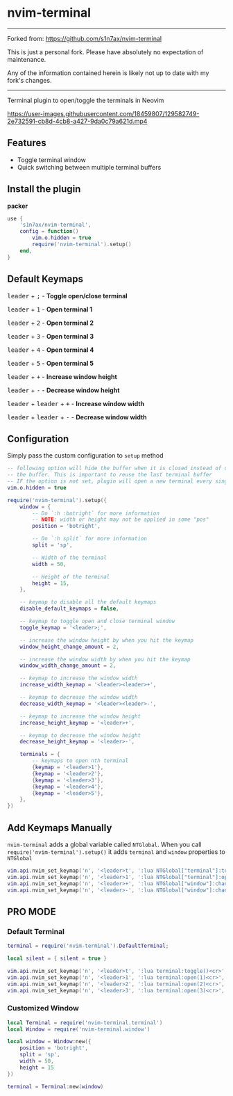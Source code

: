 # nvim-terminal

---

Forked from: https://github.com/s1n7ax/nvim-terminal

This is just a personal fork. Please have absolutely no expectation of maintenance.

Any of the information contained herein is likely not up to date with my fork's changes.

---

Terminal plugin to open/toggle the terminals in Neovim

https://user-images.githubusercontent.com/18459807/129582749-2e732591-cb8d-4cb8-a427-9da0c79a621d.mp4

## Features

- Toggle terminal window
- Quick switching between multiple terminal buffers

## Install the plugin

**packer**

```lua
use {
    's1n7ax/nvim-terminal',
    config = function()
        vim.o.hidden = true
        require('nvim-terminal').setup()
    end,
}
```

## Default Keymaps

<kbd>leader</kbd> + <kbd>;</kbd> - **Toggle open/close terminal**

<kbd>leader</kbd> + <kbd>1</kbd> - **Open terminal 1**

<kbd>leader</kbd> + <kbd>2</kbd> - **Open terminal 2**

<kbd>leader</kbd> + <kbd>3</kbd> - **Open terminal 3**

<kbd>leader</kbd> + <kbd>4</kbd> - **Open terminal 4**

<kbd>leader</kbd> + <kbd>5</kbd> - **Open terminal 5**

<kbd>leader</kbd> + <kbd>+</kbd> - **Increase window height**

<kbd>leader</kbd> + <kbd>-</kbd> - **Decrease window height**

<kbd>leader</kbd> + <kbd>leader</kbd> + <kbd>+</kbd> - **Increase window width**

<kbd>leader</kbd> + <kbd>leader</kbd> + <kbd>-</kbd> - **Decrease window width**

## Configuration

Simply pass the custom configuration to `setup` method

```lua
-- following option will hide the buffer when it is closed instead of deleting
-- the buffer. This is important to reuse the last terminal buffer
-- IF the option is not set, plugin will open a new terminal every single time
vim.o.hidden = true

require('nvim-terminal').setup({
    window = {
        -- Do `:h :botright` for more information
        -- NOTE: width or height may not be applied in some "pos"
        position = 'botright',

        -- Do `:h split` for more information
        split = 'sp',

        -- Width of the terminal
        width = 50,

        -- Height of the terminal
        height = 15,
    },

    -- keymap to disable all the default keymaps
    disable_default_keymaps = false,

    -- keymap to toggle open and close terminal window
    toggle_keymap = '<leader>;',

    -- increase the window height by when you hit the keymap
    window_height_change_amount = 2,

    -- increase the window width by when you hit the keymap
    window_width_change_amount = 2,

    -- keymap to increase the window width
    increase_width_keymap = '<leader><leader>+',

    -- keymap to decrease the window width
    decrease_width_keymap = '<leader><leader>-',

    -- keymap to increase the window height
    increase_height_keymap = '<leader>+',

    -- keymap to decrease the window height
    decrease_height_keymap = '<leader>-',

    terminals = {
        -- keymaps to open nth terminal
        {keymap = '<leader>1'},
        {keymap = '<leader>2'},
        {keymap = '<leader>3'},
        {keymap = '<leader>4'},
        {keymap = '<leader>5'},
    },
})
```

## Add Keymaps Manually

`nvim-terminal` adds a global variable called `NTGlobal`. When you call
`require('nvim-terminal').setup()` it adds `terminal` and `window` properties to
`NTGlobal`

```lua
vim.api.nvim_set_keymap('n', '<leader>t', ':lua NTGlobal["terminal"]:toggle()<cr>', silent)
vim.api.nvim_set_keymap('n', '<leader>1', ':lua NTGlobal["terminal"]:open(1)<cr>', silent)
vim.api.nvim_set_keymap('n', '<leader>+', ':lua NTGlobal["window"]:change_height(2)<cr>', silent)
vim.api.nvim_set_keymap('n', '<leader>-', ':lua NTGlobal["window"]:change_height(-2)<cr>', silent)
```

## PRO MODE

### Default Terminal

```lua
terminal = require('nvim-terminal').DefaultTerminal;

local silent = { silent = true }

vim.api.nvim_set_keymap('n', '<leader>t', ':lua terminal:toggle()<cr>', silent)
vim.api.nvim_set_keymap('n', '<leader>1', ':lua terminal:open(1)<cr>', silent)
vim.api.nvim_set_keymap('n', '<leader>2', ':lua terminal:open(2)<cr>', silent)
vim.api.nvim_set_keymap('n', '<leader>3', ':lua terminal:open(3)<cr>', silent)
```

### Customized Window

```lua
local Terminal = require('nvim-terminal.terminal')
local Window = require('nvim-terminal.window')

local window = Window:new({
	position = 'botright',
	split = 'sp',
	width = 50,
	height = 15
})

terminal = Terminal:new(window)
```
